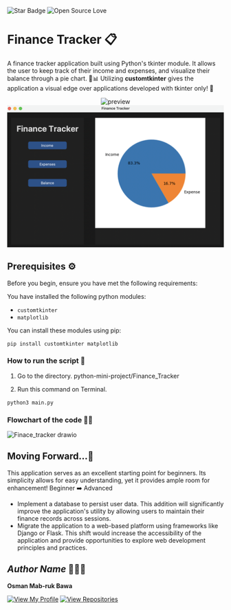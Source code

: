 ![Star Badge](https://img.shields.io/static/v1?label=%F0%9F%8C%9F&message=If%20Useful&style=style=flat&color=BC4E99)
![Open Source Love](https://badges.frapsoft.com/os/v1/open-source.svg?v=103)

# Finance Tracker 📋

A finance tracker application built using Python's tkinter module. It allows the user to keep track of their income and expenses, and visualize their balance through a pie chart. 🥧📊
Utilizing **customtkinter** gives the application a visual edge over applications developed with tkinter only! 🎨

<p align="center">
<img width="792" alt="preview" src="https://github.com/Mabruk7/Finance-tracking/blob/559620ff4bcc811cf9cbe30e5ed8600c67d13a6f/Assets/preview.png">
<img width="786" alt="pie_chart" src="Assets/piechart.png">

## Prerequisites ⚙️

Before you begin, ensure you have met the following requirements:

You have installed the following python modules:

- `customtkinter`
- `matplotlib`

You can install these modules using pip:

```
pip install customtkinter matplotlib
```

### How to run the script 🚀

1. Go to the directory. python-mini-project/Finance_Tracker

2. Run this command on Terminal.

```
python3 main.py
```

### Flowchart of the code 🤹‍♀️

![Finace_tracker drawio](https://github.com/Mabruk7/Finance-tracking/blob/559620ff4bcc811cf9cbe30e5ed8600c67d13a6f/Assets/flowchart.png)

## Moving Forward...🐾

This application serves as an excellent starting point for beginners. Its simplicity allows for easy understanding, yet it provides ample room for enhancement!
Beginner ➡️ Advanced

- Implement a database to persist user data. This addition will significantly improve the application's utility by allowing users to maintain their finance records across sessions.
- Migrate the application to a web-based platform using frameworks like Django or Flask. This shift would increase the accessibility of the application and provide opportunities to explore web development principles and practices.

## _Author Name_ 👩🏻‍💻

**Osman Mab-ruk Bawa**

[![View My Profile](https://img.shields.io/badge/View-My_Profile-green?logo=GitHub)](https://github.com/mabruk7)
[![View Repositories](https://img.shields.io/badge/View-My_Repositories-blue?logo=GitHub)](https://github.com/mabruk7?tab=repositories)
